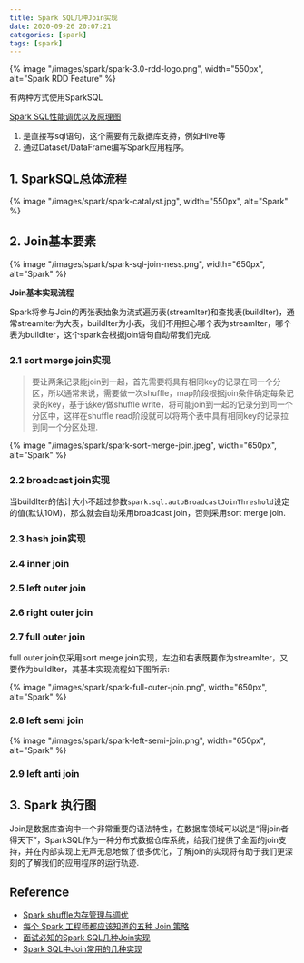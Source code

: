 ```yaml
---
title: Spark SQL几种Join实现
date: 2020-09-26 20:07:21
categories: [spark]
tags: [spark]
---
```



{% image "/images/spark/spark-3.0-rdd-logo.png", width="550px", alt="Spark RDD Feature" %}

<!--more-->

有两种方式使用SparkSQL

[Spark SQL性能调优以及原理图](https://blog.csdn.net/huang66666666/article/details/86558454)

1. 是直接写sql语句，这个需要有元数据库支持，例如Hive等
2. 通过Dataset/DataFrame编写Spark应用程序。

## 1. SparkSQL总体流程

{% image "/images/spark/spark-catalyst.jpg", width="550px", alt="Spark" %}

## 2. Join基本要素

{% image "/images/spark/spark-sql-join-ness.png", width="650px", alt="Spark" %}

**Join基本实现流程**

Spark将参与Join的两张表抽象为流式遍历表(streamIter)和查找表(buildIter)，通常streamIter为大表，buildIter为小表，我们不用担心哪个表为streamIter，哪个表为buildIter，这个spark会根据join语句自动帮我们完成.

### 2.1 sort merge join实现

> 要让两条记录能join到一起，首先需要将具有相同key的记录在同一个分区，所以通常来说，需要做一次shuffle，map阶段根据join条件确定每条记录的key，基于该key做shuffle write，将可能join到一起的记录分到同一个分区中，这样在shuffle read阶段就可以将两个表中具有相同key的记录拉到同一个分区处理.

{% image "/images/spark/spark-sort-merge-join.jpeg", width="650px", alt="Spark" %}

### 2.2 broadcast join实现

当buildIter的估计大小不超过参数`spark.sql.autoBroadcastJoinThreshold`设定的值(默认10M)，那么就会自动采用broadcast join，否则采用sort merge join.

### 2.3 hash join实现

### 2.4 inner join

### 2.5 left outer join

### 2.6 right outer join

### 2.7 full outer join

full outer join仅采用sort merge join实现，左边和右表既要作为streamIter，又要作为buildIter，其基本实现流程如下图所示:

{% image "/images/spark/spark-full-outer-join.png", width="650px", alt="Spark" %}

### 2.8 left semi join

{% image "/images/spark/spark-left-semi-join.png", width="650px", alt="Spark" %}

### 2.9 left anti join

## 3. Spark 执行图

Join是数据库查询中一个非常重要的语法特性，在数据库领域可以说是“得join者得天下”，SparkSQL作为一种分布式数据仓库系统，给我们提供了全面的join支持，并在内部实现上无声无息地做了很多优化，了解join的实现将有助于我们更深刻的了解我们的应用程序的运行轨迹.

## Reference

- [Spark shuffle内存管理与调优](https://zhuanlan.zhihu.com/p/129083349)
- [每个 Spark 工程师都应该知道的五种 Join 策略](https://www.iteblog.com/archives/9870.html)
- [面试必知的Spark SQL几种Join实现](https://database.51cto.com/art/202009/626552.htm)
- [Spark SQL中Join常用的几种实现](https://www.iteblog.com/archives/2086.html)



